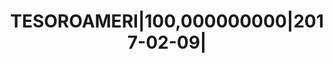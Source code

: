 ---
layout: asset
title: TESOROAMERI|100,000000000|2017-02-09|                       
isin: US912796KG38
---